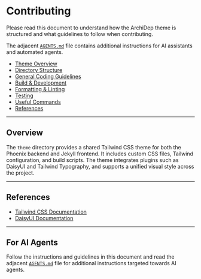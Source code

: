 # Contributing

Please read this document to understand how the ArchiDep theme is structured and
what guidelines to follow when contributing.

The adjacent [`AGENTS.md`](./AGENTS.md) file contains additional instructions
for AI assistants and automated agents.

- [Theme Overview](#theme-overview)
- [Directory Structure](#directory-structure)
- [General Coding Guidelines](#general-coding-guidelines)
- [Build & Development](#build--development)
- [Formatting & Linting](#formatting--linting)
- [Testing](#testing)
- [Useful Commands](#useful-commands)
- [References](#references)

---

## Overview

The `theme` directory provides a shared Tailwind CSS theme for both the Phoenix
backend and Jekyll frontend. It includes custom CSS files, Tailwind
configuration, and build scripts. The theme integrates plugins such as DaisyUI
and Tailwind Typography, and supports a unified visual style across the project.

---

## References

- [Tailwind CSS Documentation](https://tailwindcss.com/docs)
- [DaisyUI Documentation](https://daisyui.com/docs/)

---

## For AI Agents

Follow the instructions and guidelines in this document and read the adjacent
[`AGENTS.md`](./AGENTS.md) file for additional instructions targeted towards AI
agents.
